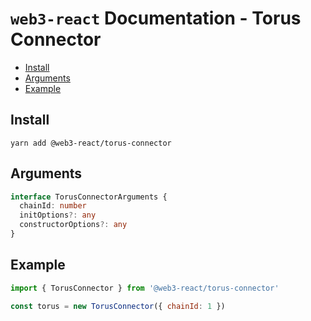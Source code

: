 # `web3-react` Documentation - Torus Connector

- [Install](#install)
- [Arguments](#arguments)
- [Example](#example)

## Install
`yarn add @web3-react/torus-connector`

## Arguments
```typescript
interface TorusConnectorArguments {
  chainId: number
  initOptions?: any
  constructorOptions?: any
}
```

## Example
```javascript
import { TorusConnector } from '@web3-react/torus-connector'

const torus = new TorusConnector({ chainId: 1 })
```